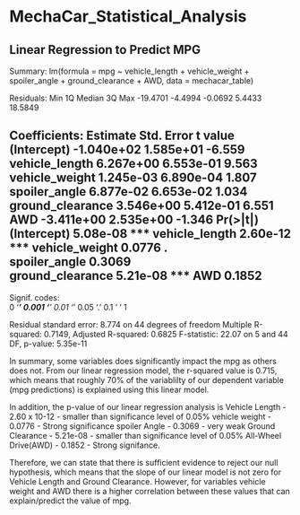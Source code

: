 # MechaCar_Statistical_Analysis

## Linear Regression to Predict MPG

Summary:
lm(formula = mpg ~ vehicle_length + vehicle_weight + spoiler_angle + 
    ground_clearance + AWD, data = mechacar_table)

Residuals:
     Min       1Q   Median       3Q      Max 
-19.4701  -4.4994  -0.0692   5.4433  18.5849 

Coefficients:
                   Estimate Std. Error t value
(Intercept)      -1.040e+02  1.585e+01  -6.559
vehicle_length    6.267e+00  6.553e-01   9.563
vehicle_weight    1.245e-03  6.890e-04   1.807
spoiler_angle     6.877e-02  6.653e-02   1.034
ground_clearance  3.546e+00  5.412e-01   6.551
AWD              -3.411e+00  2.535e+00  -1.346
                 Pr(>|t|)    
(Intercept)      5.08e-08 ***
vehicle_length   2.60e-12 ***
vehicle_weight     0.0776 .  
spoiler_angle      0.3069    
ground_clearance 5.21e-08 ***
AWD                0.1852    
---
Signif. codes:  
0 ‘***’ 0.001 ‘**’ 0.01 ‘*’ 0.05 ‘.’ 0.1 ‘ ’ 1

Residual standard error: 8.774 on 44 degrees of freedom
Multiple R-squared:  0.7149,	Adjusted R-squared:  0.6825 
F-statistic: 22.07 on 5 and 44 DF,  p-value: 5.35e-11          

In summary, some variables does significantly impact the mpg as others does not. From our linear regression model, the r-squared value is 0.715, which means that roughly 70% of the variablilty of our dependent variable (mpg predictions) is explained using this linear model. 

In addition, the p-value of our linear regression analysis is 
 Vehicle Length  - 2.60 x 10-12 - smaller than significance level of 0.05%
 vehicle weight - 0.0776 - Strong significance
 spoiler Angle - 0.3069 - very weak
 Ground Clearance - 5.21e-08 - smaller than significance level of 0.05%
 All-Wheel Drive(AWD) - 0.1852 - Strong signifance.

 Therefore, we can state that there is sufficient evidence to reject our null hypothesis, which means that the slope of our linear model is not zero for Vehicle Length and Ground Clearance. However, for variables vehicle weight and AWD there is a higher correlation between these values that can explain/predict the value of mpg.
